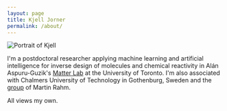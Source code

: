 ```yaml
---
layout: page
title: Kjell Jorner
permalink: /about/
---
```


![Portrait of Kjell]({{site.baseurl}}/images/portrait.jpg)

I'm a postdoctoral researcher applying machine learning and artificial intelligence for inverse design of molecules and chemical reactivity in Alán Aspuru-Guzik's [Matter Lab](https://www.matter.toronto.edu) at the University of Toronto. I'm also associated with Chalmers University of Technology in Gothenburg, Sweden and the [group](https://rahmlab.com) of Martin Rahm.

All views my own.
